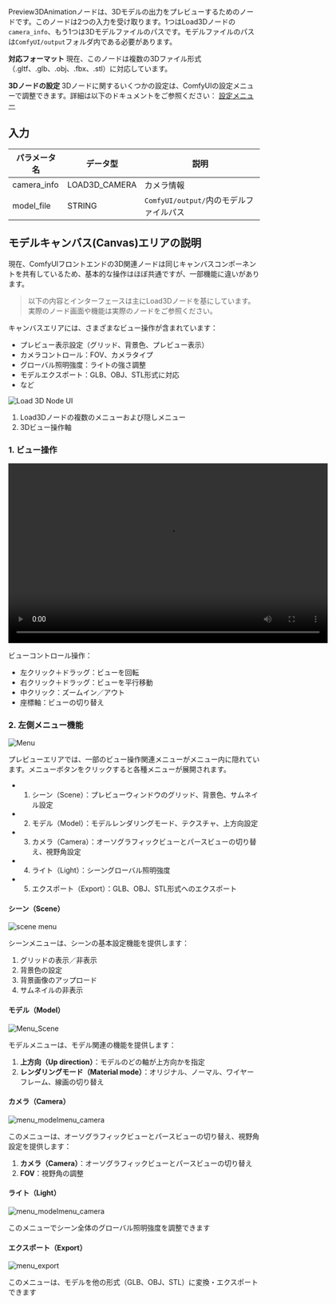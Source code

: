 Preview3DAnimationノードは、3Dモデルの出力をプレビューするためのノードです。このノードは2つの入力を受け取ります。1つはLoad3Dノードの`camera_info`、もう1つは3Dモデルファイルのパスです。モデルファイルのパスは`ComfyUI/output`フォルダ内である必要があります。

**対応フォーマット**
現在、このノードは複数の3Dファイル形式（.gltf、.glb、.obj、.fbx、.stl）に対応しています。

**3Dノードの設定**
3Dノードに関するいくつかの設定は、ComfyUIの設定メニューで調整できます。詳細は以下のドキュメントをご参照ください：
[設定メニュー](https://docs.comfy.org/interface/settings/3d)

## 入力

| パラメータ名        | データ型        | 説明                     |
|--------------|------------|--------------------------|
| camera_info  | LOAD3D_CAMERA | カメラ情報               |
| model_file   | STRING | `ComfyUI/output/`内のモデルファイルパス |

## モデルキャンバス(Canvas)エリアの説明

現在、ComfyUIフロントエンドの3D関連ノードは同じキャンバスコンポーネントを共有しているため、基本的な操作はほぼ共通ですが、一部機能に違いがあります。

> 以下の内容とインターフェースは主にLoad3Dノードを基にしています。実際のノード画面や機能は実際のノードをご参照ください。

キャンバスエリアには、さまざまなビュー操作が含まれています：

- プレビュー表示設定（グリッド、背景色、プレビュー表示）
- カメラコントロール：FOV、カメラタイプ
- グローバル照明強度：ライトの強さ調整
- モデルエクスポート：GLB、OBJ、STL形式に対応
- など

![Load 3D Node UI](../Preview3D/asset/preview3d_canvas.jpg)

1. Load3Dノードの複数のメニューおよび隠しメニュー
2. 3Dビュー操作軸

### 1. ビュー操作

<video controls width="640" height="360">
  <source src="../Load3D/asset/view_operations.mp4" type="video/mp4">
  お使いのブラウザは動画再生に対応していません。
</video>

ビューコントロール操作：

- 左クリック＋ドラッグ：ビューを回転
- 右クリック＋ドラッグ：ビューを平行移動
- 中クリック：ズームイン／アウト
- 座標軸：ビューの切り替え

### 2. 左側メニュー機能

![Menu](../Load3D/asset/menu.webp)

プレビューエリアでは、一部のビュー操作関連メニューがメニュー内に隠れています。メニューボタンをクリックすると各種メニューが展開されます。

- 1. シーン（Scene）：プレビューウィンドウのグリッド、背景色、サムネイル設定
- 2. モデル（Model）：モデルレンダリングモード、テクスチャ、上方向設定
- 3. カメラ（Camera）：オーソグラフィックビューとパースビューの切り替え、視野角設定
- 4. ライト（Light）：シーングローバル照明強度
- 5. エクスポート（Export）：GLB、OBJ、STL形式へのエクスポート

#### シーン（Scene）

![scene menu](../Load3D/asset/menu_scene.webp)

シーンメニューは、シーンの基本設定機能を提供します：

1. グリッドの表示／非表示
2. 背景色の設定
3. 背景画像のアップロード
4. サムネイルの非表示

#### モデル（Model）

![Menu_Scene](../Load3D/asset/menu_model.webp)

モデルメニューは、モデル関連の機能を提供します：

1. **上方向（Up direction）**：モデルのどの軸が上方向かを指定
2. **レンダリングモード（Material mode）**：オリジナル、ノーマル、ワイヤーフレーム、線画の切り替え

#### カメラ（Camera）

![menu_modelmenu_camera](../Load3D/asset/menu_camera.webp)

このメニューは、オーソグラフィックビューとパースビューの切り替え、視野角設定を提供します：

1. **カメラ（Camera）**：オーソグラフィックビューとパースビューの切り替え
2. **FOV**：視野角の調整

#### ライト（Light）

![menu_modelmenu_camera](../Load3D/asset/menu_light.webp)

このメニューでシーン全体のグローバル照明強度を調整できます

#### エクスポート（Export）

![menu_export](../Load3D/asset/menu_export.webp)

このメニューは、モデルを他の形式（GLB、OBJ、STL）に変換・エクスポートできます
